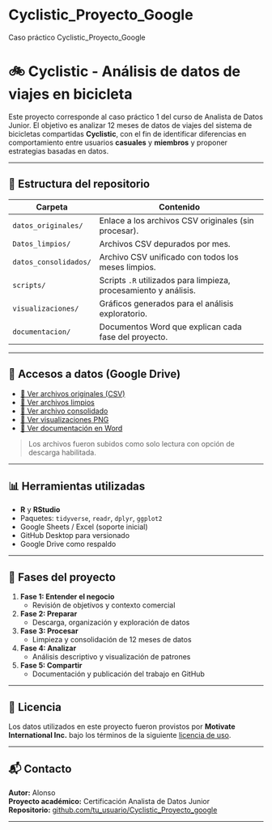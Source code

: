 # Cyclistic_Proyecto_Google
Caso práctico Cyclistic_Proyecto_Google

# 🚲 Cyclistic - Análisis de datos de viajes en bicicleta

Este proyecto corresponde al caso práctico 1 del curso de Analista de Datos Junior. El objetivo es analizar 12 meses de datos de viajes del sistema de bicicletas compartidas **Cyclistic**, con el fin de identificar diferencias en comportamiento entre usuarios **casuales** y **miembros** y proponer estrategias basadas en datos.

---

## 📁 Estructura del repositorio

| Carpeta | Contenido |
|--------|-----------|
| `datos_originales/` | Enlace a los archivos CSV originales (sin procesar). |
| `Datos_limpios/` | Archivos CSV depurados por mes. |
| `datos_consolidados/` | Archivo CSV unificado con todos los meses limpios. |
| `scripts/` | Scripts `.R` utilizados para limpieza, procesamiento y análisis. |
| `visualizaciones/` | Gráficos generados para el análisis exploratorio. |
| `documentacion/` | Documentos Word que explican cada fase del proyecto. |

---

## 🔗 Accesos a datos (Google Drive)

- [📂 Ver archivos originales (CSV)](https://drive.google.com/drive/folders/1hksXg70p2ExHgiIe3SrWpj5t3M1Ki1r5?usp=drive_link)
- [📂 Ver archivos limpios](https://drive.google.com/drive/folders/1Q4OKkMnK81SICROwbLCUeVoJOXjFObSh?usp=drive_link)  
- [📂 Ver archivo consolidado](https://drive.google.com/...)  
- [📂 Ver visualizaciones PNG](https://drive.google.com/...)  
- [📂 Ver documentación en Word](https://drive.google.com/...)  

> Los archivos fueron subidos como solo lectura con opción de descarga habilitada.

---

## 📊 Herramientas utilizadas

- **R** y **RStudio**  
- Paquetes: `tidyverse`, `readr`, `dplyr`, `ggplot2`
- Google Sheets / Excel (soporte inicial)
- GitHub Desktop para versionado
- Google Drive como respaldo

---

## 🧩 Fases del proyecto

1. **Fase 1: Entender el negocio**
   - Revisión de objetivos y contexto comercial
2. **Fase 2: Preparar**
   - Descarga, organización y exploración de datos
3. **Fase 3: Procesar**
   - Limpieza y consolidación de 12 meses de datos
4. **Fase 4: Analizar**
   - Análisis descriptivo y visualización de patrones
5. **Fase 5: Compartir**
   - Documentación y publicación del trabajo en GitHub

---

## 📝 Licencia

Los datos utilizados en este proyecto fueron provistos por **Motivate International Inc.** bajo los términos de la siguiente [licencia de uso](https://divvybikes.com/data-license-agreement).

---

## 📬 Contacto

**Autor:** Alonso  
**Proyecto académico:** Certificación Analista de Datos Junior  
**Repositorio:** [github.com/tu_usuario/Cyclistic_Proyecto_google](https://github.com/tu_usuario/Cyclistic_Proyecto_google)

---

